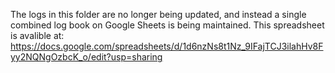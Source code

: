 The logs in this folder are no longer being updated, and instead a single combined log book on Google Sheets is being maintained. This spreadsheet is avalible at: https://docs.google.com/spreadsheets/d/1d6nzNs8t1Nz_9IFajTCJ3ilahHv8Fyy2NQNgOzbcK_o/edit?usp=sharing

